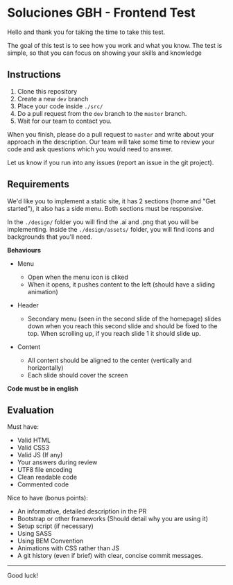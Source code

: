 Soluciones GBH - Frontend Test
==============================

Hello and thank you for taking the time to take this test.

The goal of this test is to see how you work and what you know. The test is simple, so that you can focus on showing your skills and knowledge

## Instructions

1. Clone this repository
2. Create a new `dev` branch
3. Place your code inside `./src/`
4. Do a pull request from the `dev` branch to the `master` branch.
5. Wait for our team to contact you.

When you finish, please do a pull request to `master` and write about your approach in the description. Our team will take some time to review your code and ask questions which you would need to answer.

Let us know if you run into any issues (report an issue in the git project).


## Requirements

We'd like you to implement a static site, it has 2 sections (home and "Get started"), it also has a side menu. Both sections must be responsive.

In the `./design/` folder you will find the .ai and .png that you will be implementing. Inside the `./design/assets/` folder, you will find icons and backgrounds that you'll need.

**Behaviours**

- Menu
  - Open when the menu icon is cliked
  - When it opens, it pushes content to the left (should have a sliding animation)

- Header
  - Secondary menu (seen in the second slide of the homepage) slides down when you reach this second slide and should be fixed to the top. When scrolling up, if you reach slide 1 it should slide up.
  
- Content
  - All content should be aligned to the center (vertically and horizontally)
  - Each slide should cover the screen


**Code must be in english**

## Evaluation

Must have:

- Valid HTML
- Valid CSS3
- Valid JS (If any)
- Your answers during review
- UTF8 file encoding
- Clean readable code
- Commented code

Nice to have (bonus points):
- An informative, detailed description in the PR
- Bootstrap or other frameworks (Should detail why you are using it)
- Setup script (if necessary)
- Using SASS
- Using BEM Convention
- Animations with CSS rather than JS
- A git history (even if brief) with clear, concise commit messages.


---

Good luck!